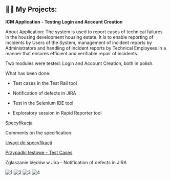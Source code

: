 
<h2>👨‍💻 My Projects:</h2>

<b>ICM Application - Testing Login and Account Creation</b>

About Application:
The system is used to report cases of technical failures in the housing development
housing estate. It is to enable reporting of incidents by Users of the
System, management of incident reports by Administrators and handling of
incident reports by Technical Employees in a manner that ensures
efficient and verifiable repair of incidents. 

Two modules were tested: Login and Account Creation, both in polish. 

What has been done:

- Test cases in the Test Rail tool

- Notification of defects in JIRA

- Test in the Selenium IDE tool

- Exploratory session in Rapid Reporter tool

<a href="https://github.com/kolorobot/spring-mvc-icm-demo/wiki" > Specyfikacja </a>

Comments on the specification: 

<a href="https://docs.google.com/spreadsheets/d/1Tmceu7DK0Adg5c_vEvVPQktEieqqe1Bz-htz2u1UxYg/edit?usp=sharing" > Uwagi do specyfikacji </a>

<a href="https://docs.google.com/spreadsheets/d/1Tmceu7DK0Adg5c_vEvVPQktEieqqe1Bz-htz2u1UxYg/edit?usp=sharing" > Przypadki testowe - Test Cases </a>

Zgłaszanie błędów w Jira - Notification of defects in JIRA

![1](https://user-images.githubusercontent.com/127402842/225184348-20e9afde-5bd6-4c9d-bd16-fab6b0529a11.png)
![2](https://user-images.githubusercontent.com/127402842/225184533-2d5e3232-dd01-47d3-a5ce-9163b9a00012.png)
![3](https://user-images.githubusercontent.com/127402842/225184813-d1072b01-fb9b-453c-bc5c-26bb43a5343e.png)
![4](https://user-images.githubusercontent.com/127402842/225184931-7504a78f-85b6-4521-ba61-da4a4571b40e.png)



